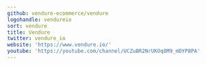 ```yaml
---
github: vendure-ecommerce/vendure
logohandle: vendureio
sort: vendure
title: Vendure
twitter: vendure_io
website: 'https://www.vendure.io/'
youtube: 'https://youtube.com/channel/UCZuBR2NrUKOq8M9_mDYP8PA'
---
```

